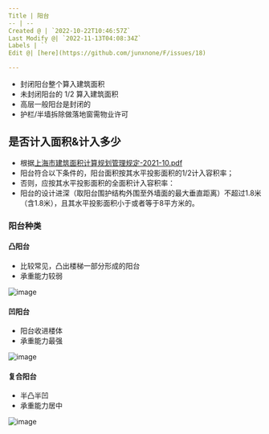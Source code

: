 ```yaml
---
Title | 阳台
-- | --
Created @ | `2022-10-22T10:46:57Z`
Last Modify @| `2022-11-13T04:08:34Z`
Labels | ``
Edit @| [here](https://github.com/junxnone/F/issues/18)

---
```

- 封闭阳台整个算入建筑面积
- 未封闭阳台的 1/2 算入建筑面积
- 高层一般阳台是封闭的
- 护栏/半墙拆除做落地窗需物业许可


## 是否计入面积&计入多少
- 根据[上海市建筑面积计算规划管理规定-2021-10.pdf](https://github.com/junxnone/F/files/9996482/-2021-10.pdf)
- 阳台符合以下条件的，阳台面积按其水平投影面积的1/2计入容积率；
- 否则，应按其水平投影面积的全面积计入容积率：
- 阳台的设计进深（取阳台围护结构外围至外墙面的最大垂直距离）不超过1.8米（含1.8米），且其水平投影面积小于或者等于8平方米的。




### 阳台种类

#### 凸阳台

-  比较常见，凸出楼梯一部分形成的阳台
- 承重能力较弱

![image](https://user-images.githubusercontent.com/2216970/197334753-79b32c32-4c6a-4ba7-9adc-4eeddb979bdf.png)

#### 凹阳台

- 阳台收进楼体
- 承重能力最强

![image](https://user-images.githubusercontent.com/2216970/197334746-9718fa66-6675-48a6-808c-5e29f5e534a1.png)

#### 复合阳台

- 半凸半凹
- 承重能力居中

![image](https://user-images.githubusercontent.com/2216970/197334763-53da4770-fbd9-4564-842b-ef51fe34b51d.png)



